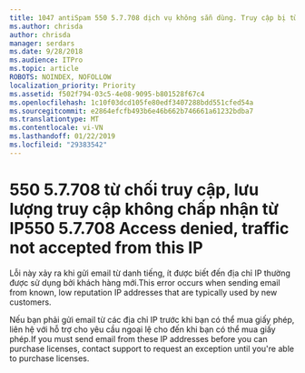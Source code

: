 ```yaml
---
title: 1047 antiSpam 550 5.7.708 dịch vụ không sẵn dùng. Truy cập bị từ chối, lưu lượng truy cập không được chấp nhận từ IP
ms.author: chrisda
author: chrisda
manager: serdars
ms.date: 9/28/2018
ms.audience: ITPro
ms.topic: article
ROBOTS: NOINDEX, NOFOLLOW
localization_priority: Priority
ms.assetid: f502f794-03c5-4e08-9095-b801528f67c4
ms.openlocfilehash: 1c10f03dcd105fe80edf3407288bdd551cfed54a
ms.sourcegitcommit: e2864efcfb493b6e46b662b746661a61232bdba7
ms.translationtype: MT
ms.contentlocale: vi-VN
ms.lasthandoff: 01/22/2019
ms.locfileid: "29383542"
---
```

# <a name="550-57708-access-denied-traffic-not-accepted-from-this-ip"></a><span data-ttu-id="d61b5-103">550 5.7.708 từ chối truy cập, lưu lượng truy cập không chấp nhận từ IP</span><span class="sxs-lookup"><span data-stu-id="d61b5-103">550 5.7.708 Access denied, traffic not accepted from this IP</span></span>

<span data-ttu-id="d61b5-104">Lỗi này xảy ra khi gửi email từ danh tiếng, ít được biết đến địa chỉ IP thường được sử dụng bởi khách hàng mới.</span><span class="sxs-lookup"><span data-stu-id="d61b5-104">This error occurs when sending email from known, low reputation IP addresses that are typically used by new customers.</span></span>
  
<span data-ttu-id="d61b5-105">Nếu bạn phải gửi email từ các địa chỉ IP trước khi bạn có thể mua giấy phép, liên hệ với hỗ trợ cho yêu cầu ngoại lệ cho đến khi bạn có thể mua giấy phép.</span><span class="sxs-lookup"><span data-stu-id="d61b5-105">If you must send email from these IP addresses before you can purchase licenses, contact support to request an exception until you're able to purchase licenses.</span></span>
  

